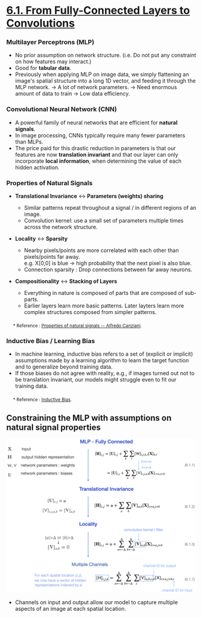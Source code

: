 # [6.1. From Fully-Connected Layers to Convolutions](https://d2l.ai/chapter_convolutional-neural-networks/why-conv.html)

### Multilayer Perceptrons (MLP)

- No prior assumption on network structure. (i.e. Do not put any constraint on how features may interact.)
- Good for **tabular data**.
- Previously when applying MLP on image data, we simply flattening an image's spatial structure into a long 1D vector, and feeding it through the MLP network. -> A lot of network parameters. -> Need enormous amount of data to train -> Low data efficiency. 

### Convolutional Neural Network (CNN)

- A powerful family of neural networks that are efficient for **natural signals**. 
- In image processing, CNNs typically require many fewer parameters than MLPs.
- The price paid for this drastic reduction in parameters is that our features are now **translation invariant** and that our layer can only incorporate **local information**, when determining the value of each hidden activation.

### Properties of Natural Signals

- **Translational Invariance** <-> **Parameters (weights) sharing** <br>
    - Similar patterns repeat throughout a signal / in different regions of an image.
    - Convolution kernel: use a small set of parameters multiple times across the network structure.

- **Locality** <-> **Sparsity** <br>
  - Nearby pixels/points are more correlated with each other than pixels/points far away. <br>
  e.g. X[0,0] is blue → high probability that the next pixel is also blue.
  - Connection sparsity : Drop connections between far away neurons. 

- **Compositionality** <-> **Stacking of Layers**
    - Everything in nature is composed of parts that are composed of sub-parts.
    - Earlier layers learn more basic patterns. Later layters learn more complex structures composed from simpler patterns. 

&emsp; <sub> * Reference : [Properties of natural signals -- Alfredo Canziani](https://atcold.github.io/pytorch-Deep-Learning/en/week03/03-3/).

### Inductive Bias / Learning Bias

- In machine learning, inductive bias refers to a set of (explicit or implicit) assumptions made by a learning algorithm to learn the target function and to generalize beyond training data.
- If those biases do not agree with reality, e.g., if images turned out not to be translation invariant, our models might struggle even to fit our training data.

&emsp; <sub> * Reference : [Inductive Bias](https://link.springer.com/referenceworkentry/10.1007/978-1-4419-9863-7_927).

## Constraining the MLP with assumptions on natural signal properties

<img src='./images/slide_MLP_CNN.png' width='800'/>

- Channels on input and output allow our model to capture multiple aspects of an image at each spatial location.